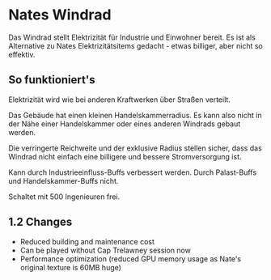 # Nates Windrad

Das Windrad stellt Elektrizität für Industrie und Einwohner bereit.
Es ist als Alternative zu Nates Elektrizitätsitems gedacht - etwas billiger, aber nicht so effektiv.

## So funktioniert's

Elektrizität wird wie bei anderen Kraftwerken über Straßen verteilt.

Das Gebäude hat einen kleinen Handelskammerradius. Es kann also nicht in der Nähe einer Handelskammer oder eines anderen Windrads gebaut werden.

Die verringerte Reichweite und der exklusive Radius stellen sicher, dass das Windrad nicht einfach eine billigere und bessere Stromversorgung ist.

Kann durch Industrieeinfluss-Buffs verbessert werden.
Durch Palast-Buffs und Handelskammer-Buffs nicht.

Schaltet mit 500 Ingenieuren frei.

## 1.2 Changes

- Reduced building and maintenance cost
- Can be played without Cap Trelawney session now
- Performance optimization (reduced GPU memory usage as Nate's original texture is 60MB huge)
